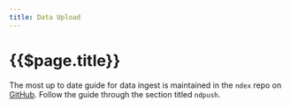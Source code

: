 ```yaml
---
title: Data Upload
---
```


# {{$page.title}}

The most up to date guide for data ingest is maintained in the `ndex` repo on [GitHub](https://github.com/neurodata/ndex/blob/master/README.md).  Follow the guide through the section titled `ndpush`.
